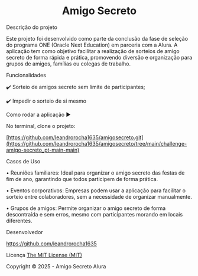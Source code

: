 <h1 align="center"> Amigo Secreto </h1>

Descrição do projeto

Este projeto foi desenvolvido como parte da conclusão da fase de seleção do programa ONE (Oracle Next Education) em parceria com a Alura. A aplicação tem como objetivo facilitar a realização de sorteios de amigo secreto de forma rápida e prática, promovendo diversão e organização para grupos de amigos, famílias ou colegas de trabalho.

Funcionalidades

✔️ Sorteio de amigos secreto sem limite de participantes;

✔️ Impedir o sorteio de si mesmo



Como rodar a aplicação ▶️

No terminal, clone o projeto:

[https://github.com/leandrorocha1635/amigosecreto.git](https://github.com/leandrorocha1635/amigosecreto/tree/main/challenge-amigo-secreto_pt-main-main)



Casos de Uso

• Reuniões familiares: Ideal para organizar o amigo secreto das festas de fim de ano, garantindo que todos participem de forma prática.

• Eventos corporativos: Empresas podem usar a aplicação para facilitar o sorteio entre colaboradores, sem a necessidade de organizar manualmente.

• Grupos de amigos: Permite organizar o amigo secreto de forma descontraída e sem erros, mesmo com participantes morando em locais diferentes.


Desenvolvedor

https://github.com/leandrorocha1635


Licença
[The MIT License (MIT)](https://github.com/leandrorocha1635)

Copyright ©️ 2025 - Amigo Secreto Alura
